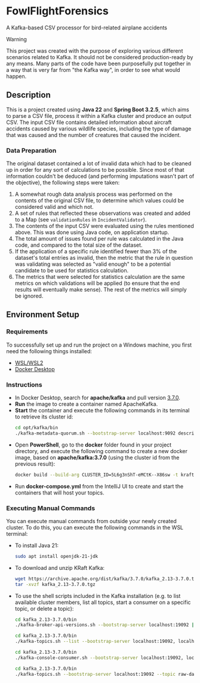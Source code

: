# FowlFlightForensics
A Kafka-based CSV processor for bird-related airplane accidents

> [!WARNING]
> This project was created with the purpose of exploring various different scenarios related to Kafka. It should not be
> considered production-ready by any means. Many parts of the code have been purposefully put together in a way that is
> very far from "the Kafka way", in order to see what would happen.

## Description
This is a project created using **Java 22** and **Spring Boot 3.2.5**, which aims to parse a CSV file, process it within
a Kafka cluster and produce an output CSV. The input CSV file contains detailed information about aircraft accidents caused
by various wildlife species, including the type of damage that was caused and the number of creatures that caused the incident.

### Data Preparation
The original dataset contained a lot of invalid data which had to be cleaned up in order for any sort of calculations to be
possible. Since most of that information couldn't be deduced (and performing imputations wasn't part of the objective),
the following steps were taken:
1. A somewhat rough data analysis process was performed on the contents of the original CSV file, to determine which values
   could be considered valid and which not.
2. A set of rules that reflected these observations was created and added to a Map (see `validationRules` in `IncidentValidator`).
3. The contents of the input CSV were evaluated using the rules mentioned above. This was done using Java code, on
   application startup. 
4. The total amount of issues found per rule was calculated in the Java code, and compared to the total size of the dataset.
5. If the application of a specific rule identified fewer than 3% of the dataset's total entries as invalid, then the metric
   that the rule in question was validating was selected as "valid enough" to be a potential candidate to be used for statistics
   calculation.
6. The metrics that were selected for statistics calculation are the same metrics on which validations will be applied
   (to ensure that the end results will eventually make sense). The rest of the metrics will simply be ignored.

## Environment Setup
### Requirements
To successfully set up and run the project on a Windows machine, you first need the following things installed:
- [WSL/WSL2](https://learn.microsoft.com/en-us/windows/wsl/install)
- [Docker Desktop](https://docs.docker.com/desktop/install/windows-install/)

### Instructions
- In Docker Desktop, search for **apache/kafka** and pull version [3.7.0](https://hub.docker.com/layers/apache/kafka/3.7.0/images/sha256-3e324d2bd331570676436b24f625e5dcf1facdfbd62efcffabc6b69b1abc13cc).
- **Run** the image to create a container named ApacheKafka.
- **Start** the container and execute the following commands in its terminal to retrieve its cluster id:
  ```bash
  cd opt/kafka/bin
  ./kafka-metadata-quorum.sh --bootstrap-server localhost:9092 describe --status
  ```
- Open **PowerShell**, go to the **docker** folder found in your project directory, and execute the following command
  to create a new docker image, based on **apache/kafka:3.7.0** (using the cluster id from the previous result):
  ```bash
  docker build --build-arg CLUSTER_ID=5L6g3nShT-eMCtK--X86sw -t kraft-kafka -f Dockerfile .
  ```
- Run **docker-compose.yml** from the IntelliJ UI to create and start the containers that will host your topics.

### Executing Manual Commands
You can execute manual commands from outside your newly created cluster.
To do this, you can execute the following commands in the WSL terminal:
- To install Java 21:
  ```bash
  sudo apt install openjdk-21-jdk
  ```
- To download and unzip KRaft Kafka:
  ```bash
  wget https://archive.apache.org/dist/kafka/3.7.0/kafka_2.13-3.7.0.tgz
  tar -xvzf kafka_2.13-3.7.0.tgz
  ```
- To use the shell scripts included in the Kafka installation (e.g. to list available cluster members, list all topics,
  start a consumer on a specific topic, or delete a topic):
  ```bash
  cd kafka_2.13-3.7.0/bin
  ./kafka-broker-api-versions.sh --bootstrap-server localhost:19092 | awk '/id/{print $1}' | sort
  ```
  ```bash
  cd kafka_2.13-3.7.0/bin
  ./kafka-topics.sh --list --bootstrap-server localhost:19092, localhost:29092
  ```
  ```bash
  cd kafka_2.13-3.7.0/bin
  ./kafka-console-consumer.sh --bootstrap-server localhost:19092, localhost:29092 --topic raw-data-topic --from-beginning
  ```
  ```bash
  cd kafka_2.13-3.7.0/bin
  ./kafka-topics.sh --bootstrap-server localhost:19092 --topic raw-data-topic --delete
  ```
